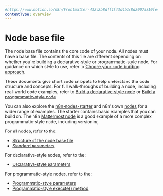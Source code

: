 ```yaml
---
#https://www.notion.so/n8n/Frontmatter-432c2b8dff1f43d4b1c8d20075510fe4
contentType: overview
---
```


# Node base file

The node base file contains the core code of your node. All nodes must have a base file. The contents of this file are different depending on whether you're building a declarative-style or programmatic-style node. For guidance on which style to use, refer to [Choose your node building approach](/integrations/creating-nodes/plan/choose-node-method.md).

These documents give short code snippets to help understand the code structure and concepts. For full walk-throughs of building a node, including real-world code examples, refer to [Build a declarative-style node](/integrations/creating-nodes/build/declarative-style-node.md) or [Build a programmatic-style node](/integrations/creating-nodes/build/programmatic-style-node.md).

You can also explore the [n8n-nodes-starter](https://github.com/n8n-io/n8n-nodes-starter) and n8n's own [nodes](https://github.com/n8n-io/n8n/tree/master/packages/nodes-base/nodes) for a wider range of examples. The starter contains basic examples that you can build on. The n8n [Mattermost node](https://github.com/n8n-io/n8n/tree/master/packages/nodes-base/nodes/Mattermost) is a good example of a more complex programmatic-style node, including versioning.

For all nodes, refer to the:

* [Structure of the node base file](/integrations/creating-nodes/build/reference/node-base-files/structure.md)
* [Standard parameters](/integrations/creating-nodes/build/reference/node-base-files/standard-parameters.md)

For declarative-style nodes, refer to the:

* [Declarative-style parameters](/integrations/creating-nodes/build/reference/node-base-files/declarative-style-parameters.md)

For programmatic-style nodes, refer to the:

* [Programmatic-style parameters](/integrations/creating-nodes/build/reference/node-base-files/programmatic-style-parameters.md)
* [Programmatic-style execute() method](/integrations/creating-nodes/build/reference/node-base-files/programmatic-style-execute-method.md)